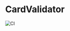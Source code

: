 # CardValidator
![CI](https://github.com/123Batman123/testing_extended/actions/workflows/web.yml/badge.svg)

